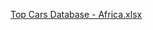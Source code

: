 [Top Cars Database - Africa.xlsx](https://github.com/user-attachments/files/16367036/Top.Cars.Database.-.Africa.xlsx)

